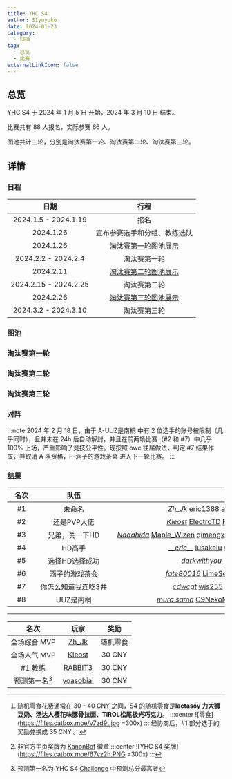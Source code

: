```yaml
---
title: YHC S4
author: SIyuyuko
date: 2024-01-23
category:
  - 归档
tag:
  - 总览
  - 比赛
externalLinkIcon: false
---
```

## 总览

YHC S4 于 2024 年 1 月 5 日 开始，2024 年 3 月 10 日 结束。

比赛共有 88 人报名，实际参赛 66 人。

图池共计三轮，分别是淘汰赛第一轮、淘汰赛第二轮、淘汰赛第三轮。

<!-- more -->

## 详情

### 日程

|         日期          |                                行程                                 |
|:---------------------:|:-----------------------------------------------------------------:|
| 2024.1.5 - 2024.1.19  |                                报名                                 |
|       2024.1.26       |                     宣布参赛选手和分组、教练选队                     |
|       2024.1.26       | [淘汰赛第一轮图池展示](https://www.bilibili.com/video/BV1Ue411E7n3) |
|  2024.2.2 - 2024.2.4  |                            淘汰赛第一轮                             |
|       2024.2.11       | [淘汰赛第二轮图池展示](https://www.bilibili.com/video/BV1rS421K7TK) |
| 2024.2.15 - 2024.2.25 |                            淘汰赛第二轮                             |
|       2024.2.26       | [淘汰赛第三轮图池展示](https://www.bilibili.com/video/BV1qy421q7hH) |
| 2024.3.2 - 2024.3.10  |                            淘汰赛第三轮                             |

### 图池

### 淘汰赛第一轮

<Mappool :mapData="poolList.pool1" ></Mappool>

### 淘汰赛第二轮

<Mappool :mapData="poolList.pool2" ></Mappool>

### 淘汰赛第三轮

<Mappool :mapData="poolList.pool3" ></Mappool>

### 对阵

<Bracket :src="bracket.src" :name="bracket.name" ></Bracket>

:::note
2024 年 2 月 18 日，由于 A-UUZ是南桐 中有 2 位选手的账号被限制（几乎同时），且并未在 24h 后自动解封，并且在前两场比赛（#2 和 #7）中几乎 100% 上场，严重影响了竞技公平性。现按照 owc 往届做法，判定 #7 结果作废，并取消 A 队资格，F-涵子的游戏茶会 进入下一轮比赛。
:::

### 结果

| <div style="width:50px" >名次</div> | <div style="width:160px" >队伍</div> |                                                                                                                                                                                                          <div style="width:900px" >队员</div>                                                                                                                                                                                                           |                        教练                        |       <div style="width:300px" >奖励</div>       |
|:-----------------------------------:|:----------------------------------:|:-------------------------------------------------------------------------------------------------------------------------------------------------------------------------------------------------------------------------------------------------------------------------------------------------------------------------------------------------------------------------------------------------------------------------------------------------------:|:--------------------------------------------------:|:------------------------------------------------:|
|                 #1                  |                未命名                |                                 [*Zh_Jk*](https://osu.ppy.sh/users/9037287) [eric1388](https://osu.ppy.sh/users/20384257) [aspler big fan](https://osu.ppy.sh/users/24365691) [MyAngelMizuki_](https://osu.ppy.sh/users/15154497) [Fungus OVO](https://osu.ppy.sh/users/4928835) [Atahana](https://osu.ppy.sh/users/24684205) [Lzq12345](https://osu.ppy.sh/users/15012640) [SzZzC](https://osu.ppy.sh/users/32630602)                                  |    [RABBIT3](https://osu.ppy.sh/users/13437541)    | 每人一份随机零食[^first]、非官方主页奖牌[^second] |
|                 #2                  |             还是PVP大佬              |                                 [*Kieost*](https://osu.ppy.sh/users/17823832) [ElectroTD](https://osu.ppy.sh/users/6955595) [FlyingZxian](https://osu.ppy.sh/users/20672564) [canying1207](https://osu.ppy.sh/users/16257080) [DORWMON](https://osu.ppy.sh/users/28643013) [ItzNeizon](https://osu.ppy.sh/users/16426513) [ClaiseUmy](https://osu.ppy.sh/users/18215806) [andysaaaa](https://osu.ppy.sh/users/29767662)                                 |      [iz6](https://osu.ppy.sh/users/26093361)      |                   每人 25 CNY                    |
|                 #3                  |            兄弟，关一下HD             | [*Naaahida*](https://osu.ppy.sh/users/30314890) [Maple_Wizen](https://osu.ppy.sh/users/13778516) [qimengxunkong](https://osu.ppy.sh/users/16849347) [Grapefruit111](https://osu.ppy.sh/users/16416029) [fluoresce](https://osu.ppy.sh/users/28730626) [H4ppy_n3w_y34r](https://osu.ppy.sh/users/28568560) [Dragon-Fox](https://osu.ppy.sh/users/14545055) [liout](https://osu.ppy.sh/users/18772927) [dongguadongde](https://osu.ppy.sh/users/28494479) | [QiCailiemaxmox](https://osu.ppy.sh/users/7990368) |                   每人 15 CNY                    |
|                 #4                  |                HD高手                |                               [*__eric\__*](https://osu.ppy.sh/users/16054558) [lusakelu](https://osu.ppy.sh/users/17908675) [OoboboO](https://osu.ppy.sh/users/8877252) [Ayasaki Nanoka](https://osu.ppy.sh/users/32689677) [yourendog](https://osu.ppy.sh/users/32886607) [My Angel Kuroe](https://osu.ppy.sh/users/13217389) [S tella](https://osu.ppy.sh/users/16018639) [xiaoniao](https://osu.ppy.sh/users/977120)                                |    [7R1N1TY](https://osu.ppy.sh/users/12803951)    |                        --                        |
|                 #5                  |            选择HD选择成功            |                                    [*darkwithyou*](https://osu.ppy.sh/users/16679241) [-Rosmontis-](https://osu.ppy.sh/users/34323353) [iFroze-](https://osu.ppy.sh/users/14882634) [Mukisa](https://osu.ppy.sh/users/32723927) [[SomaRia]](https://osu.ppy.sh/users/33249948) [Mimori](https://osu.ppy.sh/users/33418980) [ASTOP](https://osu.ppy.sh/users/12724618) [yukko233](https://osu.ppy.sh/users/28804123)                                     |  [Stick_Fish](https://osu.ppy.sh/users/13358640)   |                        --                        |
|                 #6                  |            涵子的游戏茶会            |                                 [*fate80016*](https://osu.ppy.sh/users/8471476) [LimeSeptum](https://osu.ppy.sh/users/13256419) [-aLIEz-](https://osu.ppy.sh/users/31372295) [Innocence_](https://osu.ppy.sh/users/17945067) [Nosenso](https://osu.ppy.sh/users/30329943) [FeD4kTo](https://osu.ppy.sh/users/31483691) [madlife_AA](https://osu.ppy.sh/users/32901756) [Konno Yuuki](https://osu.ppy.sh/users/31851821)                                 |   [Mimosa M](https://osu.ppy.sh/users/24010320)    |                        --                        |
|                 #7                  |         你怎么知道我连吃3井          |              [*cdwcgt*](https://osu.ppy.sh/users/14721101) [wjs255](https://osu.ppy.sh/users/29856978) [qazoop](https://osu.ppy.sh/users/16833395) [Maihama Alice](https://osu.ppy.sh/users/29164007) [AltoClef](https://osu.ppy.sh/users/27673654) [Ryno](https://osu.ppy.sh/users/25095822) [sourflour](https://osu.ppy.sh/users/5237349) [Swlloy](https://osu.ppy.sh/users/32977609) [Krazy Dragon](https://osu.ppy.sh/users/26954594)               | [ShandenOnter](https://osu.ppy.sh/users/13999223)  |                        --                        |
|                 #8                  |              UUZ是南桐               |                                [*mura sama*](https://osu.ppy.sh/users/9527178) [C9NekoMinto](https://osu.ppy.sh/users/12971970) [-Yuuk1-](https://osu.ppy.sh/users/33746988) [Hinanawi Momoko](https://osu.ppy.sh/users/16901335) [ILOVEUUZ](https://osu.ppy.sh/users/14285752) [CherryBomb](https://osu.ppy.sh/users/1992984) [CNjoin](https://osu.ppy.sh/users/13630983) [Yoizuki](https://osu.ppy.sh/users/25767690)                                 |  [BurgerKing](https://osu.ppy.sh/users/13013147)   |                        --                        |

---

|        名次        |                      玩家                      |   奖励   |
|:----------------:|:----------------------------------------------:|:--------:|
|    全场综合 MVP    |   [Zh_Jk](https://osu.ppy.sh/users/9037287)    | 随机零食 |
|    全场人气 MVP    |  [Kieost](https://osu.ppy.sh/users/17823832)   |  30 CNY  |
|      #1 教练       |  [RABBIT3](https://osu.ppy.sh/users/13437541)  |  30 CNY  |
| 预测第一名[^third] | [yoasobiai](https://osu.ppy.sh/users/34443419) |  30 CNY  |

<script setup>
import { ref,onBeforeMount } from 'vue';
import Mappool from '@mapPool';
import Bracket from '@bracket';
import { getMappoolPanel } from '@mappoolUtil';
let poolList=ref({
  pool1:{
    sets:[],
    data:[],
    status:{
      isLoading:true,
      title:"YHC S4 淘汰赛第一轮图池",
    },
    src:"HD 4136651 4316801 3953694 3379930 4149857 1867710 NM 3454421 4192224 DT 753081 4059927 FM 4117349 3396582 3669469 TB 4434604",
  },
  pool2:{
    sets:[],
    data:[],
    status:{
      isLoading:true,
      title:"YHC S4 淘汰赛第二轮图池",
    },
    src:"HD 3295947 3535432 2892338 2434770 4313545 4253149 NM 3794164 2278423 DT 3334117 4362204 FM 2273016 2794470 4093505 TB 1968981"
  },
  pool3:{
    sets:[],
    data:[],
    status:{
      isLoading:true,
      title:"YHC S4 淘汰赛第三轮图池",
    },
    src:"HD 4230631 4055401 4118513 4507262 4282790 4267493 4323255 NM 2979825 3489502 DT 3763548 3512086 4281786 FM 4263552 4183276 4241261 TB 3069278"
  }
});
let bracket=ref({
  src:"https://challonge.com/zh_CN/YHC_S4.svg",
  name:"YHC S4 对阵表",
})
onBeforeMount(()=>{
  poolList.value=getMappoolPanel(poolList.value,"s4mappool");
})
</script>

[^first]: 随机零食花费通常在 30 - 40 CNY 之间，S4 的随机零食是**lactasoy 力大狮豆奶、汤达人樱花味豚骨拉面、TIROL松尾极光巧克力**。
       :::center
       ![零食](<https://files.catbox.moe/v7zd9t.jpg> =300x)
       :::
       经协商后，#1 部分选手的奖励兑换成 35 CNY 。

[^second]: 非官方主页奖牌为 [KanonBot](https://info.desu.life/?p=383) 徽章
       :::center
       ![YHC S4 奖牌](<https://files.catbox.moe/67vz2h.PNG> =300x)
       :::

[^third]: 预测第一名为 YHC S4 [Challonge](https://challonge.com/zh_CN/YHC_S4/predictions) 中预测总分最高者
